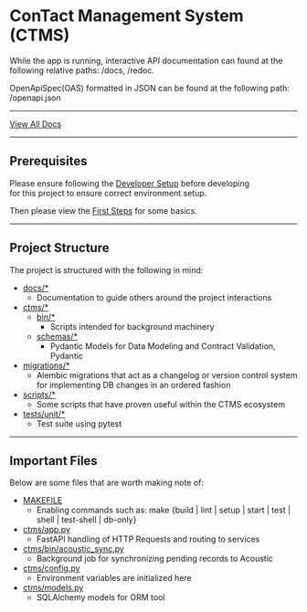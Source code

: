 # ConTact Management System (CTMS)

While the app is running, interactive API documentation can found at the following relative paths: /docs, /redoc.

OpenApiSpec(OAS) formatted in JSON can be found at the following path: /openapi.json

---

[View All Docs](docs/README.md)

---

## Prerequisites

Please ensure following the [Developer Setup](docs/developer_setup.md) before developing \
for this project to ensure correct environment setup.

Then please view the [First Steps](docs/first_steps.md) for some basics.

---
## Project Structure

The project is structured with the following in mind:

- [docs/*](docs/)
    - Documentation to guide others around the project interactions
- [ctms/*](ctms/)
    - [bin/*](ctms/bin/)
        - Scripts intended for background machinery
    - [schemas/*](ctms/schemas/)
        - Pydantic Models for Data Modeling and Contract Validation, Pydantic
- [migrations/*](migrations/)
    - Alembic migrations that act as a changelog or version control system for implementing DB changes in an ordered fashion
- [scripts/*](scripts/)
    - Some scripts that have proven useful within the CTMS ecosystem
- [tests/unit/*](test/unit)
    - Test suite using pytest

---
## Important Files

Below are some files that are worth making note of:
- [MAKEFILE](Makefile)
    - Enabling commands such as: make {build | lint | setup | start | test | shell | test-shell | db-only}
- [ctms/app.py](ctms/app.py)
    - FastAPI handling of HTTP Requests and routing to services
- [ctms/bin/acoustic_sync.py](ctms/bin/acoustic_sync.py)
    - Background job for synchronizing pending records to Acoustic
- [ctms/config.py](ctms/config.py)
    - Environment variables are initialized here
- [ctms/models.py](ctms/models.py)
    - SQLAlchemy models for ORM tool
